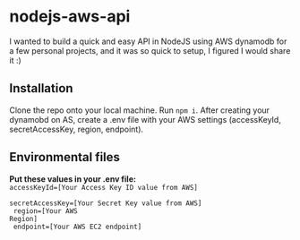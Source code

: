 # nodejs-aws-api

I wanted to build a quick and easy API in NodeJS using AWS dynamodb for a few personal projects, and it was so quick to setup, I figured I would share it :)

## Installation

Clone the repo onto your local machine. Run <code>npm i</code>. After creating your dynamobd on AS, create a .env file with your AWS settings (accessKeyId, secretAccessKey, region, endpoint).

## Environmental files

<strong>Put these values in your .env file:</strong> <br/>
<code>accessKeyId=[Your Access Key ID value from AWS] <br/>
secretAccessKey=[Your Secret Key value from AWS] <br/>
region=[Your AWS Region] <br/>
endpoint=[Your AWS EC2 endpoint]</code>
